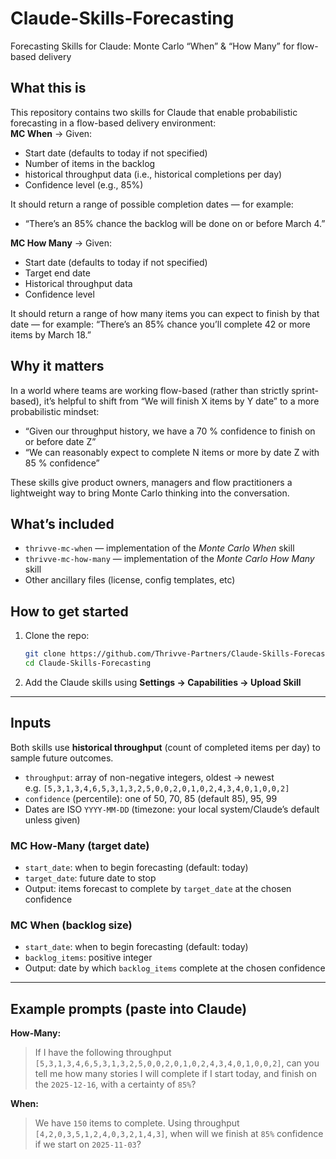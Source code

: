 # Claude-Skills-Forecasting  
Forecasting Skills for Claude: Monte Carlo “When” & “How Many” for flow-based delivery  

## What this is  
This repository contains two skills for Claude that enable probabilistic forecasting in a flow-based delivery environment:  
**MC When** → Given:
- Start date (defaults to today if not specified)
- Number of items in the backlog
- historical throughput data (i.e., historical completions per day)
- Confidence level (e.g., 85%)

It should return a range of possible completion dates — for example:
- “There’s an 85% chance the backlog will be done on or before March 4.”

**MC How Many** → Given:
- Start date (defaults to today if not specified)
- Target end date
- Historical throughput data
- Confidence level

It should return a range of how many items you can expect to finish by that date — for example:
“There’s an 85% chance you’ll complete 42 or more items by March 18.”

## Why it matters  
In a world where teams are working flow-based (rather than strictly sprint-based), it’s helpful to shift from “We will finish X items by Y date” to a more probabilistic mindset:  
- “Given our throughput history, we have a 70 % confidence to finish on or before date Z”  
- “We can reasonably expect to complete N items or more by date Z with 85 % confidence”  

These skills give product owners, managers and flow practitioners a lightweight way to bring Monte Carlo thinking into the conversation.

## What’s included  
- `thrivve-mc-when` — implementation of the *Monte Carlo When* skill  
- `thrivve-mc-how-many` — implementation of the *Monte Carlo How Many* skill
- Other ancillary files (license, config templates, etc)  

## How to get started  
1. Clone the repo:  
   ```bash  
   git clone https://github.com/Thrivve-Partners/Claude-Skills-Forecasting.git  
   cd Claude-Skills-Forecasting  
   
2. Add the Claude skills using **Settings → Capabilities → Upload Skill**
---

## Inputs

Both skills use **historical throughput** (count of completed items per day) to sample future outcomes.

- `throughput`: array of non-negative integers, oldest → newest  
  e.g. `[5,3,1,3,4,6,5,3,1,3,2,5,0,0,2,0,1,0,2,4,3,4,0,1,0,0,2]`
- `confidence` (percentile): one of 50, 70, 85 (default 85), 95, 99
- Dates are ISO `YYYY-MM-DD` (timezone: your local system/Claude’s default unless given)

### MC How-Many (target date)
- `start_date`: when to begin forecasting (default: today)
- `target_date`: future date to stop
- Output: items forecast to complete by `target_date` at the chosen confidence

### MC When (backlog size)
- `start_date`: when to begin forecasting (default: today)
- `backlog_items`: positive integer
- Output: date by which `backlog_items` complete at the chosen confidence

---

## Example prompts (paste into Claude)

**How-Many:**
> If I have the following throughput `[5,3,1,3,4,6,5,3,1,3,2,5,0,0,2,0,1,0,2,4,3,4,0,1,0,0,2]`, can you tell me how many stories I will complete if I start today, and finish on the `2025-12-16`, with a certainty of `85%`?

**When:**
> We have `150` items to complete. Using throughput `[4,2,0,3,5,1,2,4,0,3,2,1,4,3]`, when will we finish at `85%` confidence if we start on `2025-11-03`?